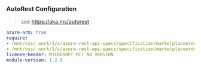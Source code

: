 ### AutoRest Configuration

> see https://aka.ms/autorest

``` yaml
azure-arm: true
require:
- /mnt/vss/_work/1/s/azure-rest-api-specs/specification/marketplaceordering/resource-manager/readme.md
- /mnt/vss/_work/1/s/azure-rest-api-specs/specification/marketplaceordering/resource-manager/readme.go.md
license-header: MICROSOFT_MIT_NO_VERSION
module-version: 1.2.0
```

